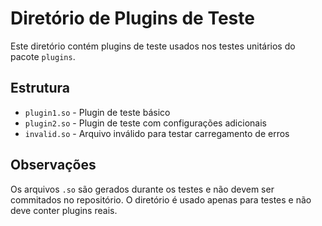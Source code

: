 # Diretório de Plugins de Teste

Este diretório contém plugins de teste usados nos testes unitários do pacote `plugins`.

## Estrutura

- `plugin1.so` - Plugin de teste básico
- `plugin2.so` - Plugin de teste com configurações adicionais
- `invalid.so` - Arquivo inválido para testar carregamento de erros

## Observações

Os arquivos `.so` são gerados durante os testes e não devem ser commitados no repositório.
O diretório é usado apenas para testes e não deve conter plugins reais.
